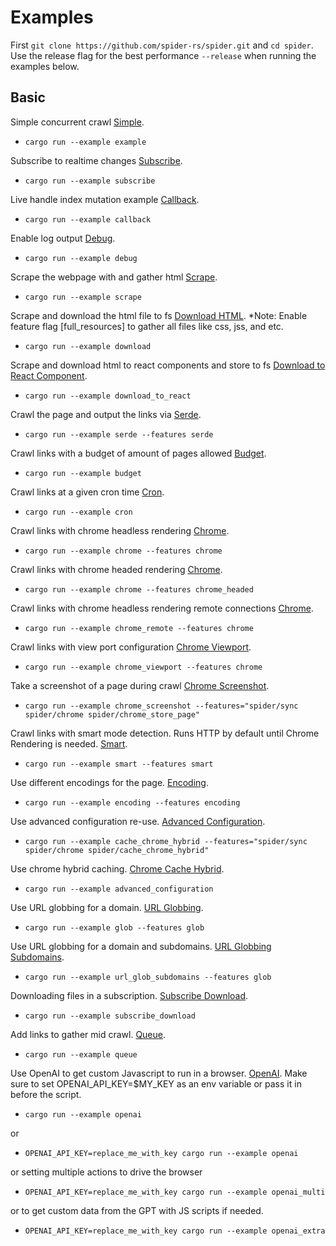 # Examples

First `git clone https://github.com/spider-rs/spider.git` and `cd spider`. Use the release flag for the best performance `--release` when running the examples below.

## Basic

Simple concurrent crawl [Simple](./example.rs).

- `cargo run --example example`

Subscribe to realtime changes [Subscribe](./subscribe.rs).

- `cargo run --example subscribe`

Live handle index mutation example [Callback](./callback.rs).

- `cargo run --example callback`

Enable log output [Debug](./debug.rs).

- `cargo run --example debug`

Scrape the webpage with and gather html [Scrape](./scrape.rs).

- `cargo run --example scrape`

Scrape and download the html file to fs [Download HTML](./download.rs). \*Note: Enable feature flag [full_resources] to gather all files like css, jss, and etc.

- `cargo run --example download`

Scrape and download html to react components and store to fs [Download to React Component](./download.rs).

- `cargo run --example download_to_react`

Crawl the page and output the links via [Serde](./serde.rs).

- `cargo run --example serde --features serde`

Crawl links with a budget of amount of pages allowed [Budget](./budget.rs).

- `cargo run --example budget`

Crawl links at a given cron time [Cron](./cron.rs).

- `cargo run --example cron`

Crawl links with chrome headless rendering [Chrome](./chrome.rs).

- `cargo run --example chrome --features chrome`

Crawl links with chrome headed rendering [Chrome](./chrome.rs).

- `cargo run --example chrome --features chrome_headed`

Crawl links with chrome headless rendering remote connections [Chrome](./chrome.rs).

- `cargo run --example chrome_remote --features chrome`

Crawl links with view port configuration [Chrome Viewport](./chrome_viewport.rs).

- `cargo run --example chrome_viewport --features chrome`

Take a screenshot of a page during crawl [Chrome Screenshot](./chrome_screenshot.rs).

- `cargo run --example chrome_screenshot --features="spider/sync spider/chrome spider/chrome_store_page"`

Crawl links with smart mode detection. Runs HTTP by default until Chrome Rendering is needed. [Smart](./smart.rs).

- `cargo run --example smart --features smart`

Use different encodings for the page. [Encoding](./encoding.rs).

- `cargo run --example encoding --features encoding`

Use advanced configuration re-use. [Advanced Configuration](./advanced_configuration.rs).

- `cargo run --example cache_chrome_hybrid --features="spider/sync spider/chrome spider/cache_chrome_hybrid"`

Use chrome hybrid caching. [Chrome Cache Hybrid](./cache_chrome_hybrid.rs).

- `cargo run --example advanced_configuration`

Use URL globbing for a domain. [URL Globbing](./url_glob.rs).

- `cargo run --example glob --features glob`

Use URL globbing for a domain and subdomains. [URL Globbing Subdomains](./url_glob_subdomains.rs).

- `cargo run --example url_glob_subdomains --features glob`

Downloading files in a subscription. [Subscribe Download](./subscribe_download.rs).

- `cargo run --example subscribe_download`

Add links to gather mid crawl. [Queue](./queue.rs).

- `cargo run --example queue`

Use OpenAI to get custom Javascript to run in a browser. [OpenAI](./openai.rs). Make sure to set OPENAI_API_KEY=$MY_KEY as an env variable or pass it in before the script.

- `cargo run --example openai`

or 

- `OPENAI_API_KEY=replace_me_with_key cargo run --example openai`

or setting multiple actions to drive the browser

- `OPENAI_API_KEY=replace_me_with_key cargo run --example openai_multi`

or to get custom data from the GPT with JS scripts if needed.

- `OPENAI_API_KEY=replace_me_with_key cargo run --example openai_extra`